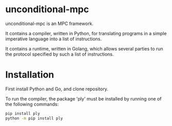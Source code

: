 # unconditional-mpc
unconditional-mpc is an MPC framework.

It contains a compiler, written in Python, for translating programs in a simple imperative language into a list of instructions.

It contains a runtime, written in Golang, which allows several parties to run the protocol specified by such a list of instructions. 

# Installation
First install Python and Go, and clone repository.

To run the compiler, the package 'ply' must be installed by running one of the following commands:
```bash
pip install ply
python -m pip install ply
```
